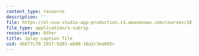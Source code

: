 ```yaml
---
content_type: resource
description: ''
file: https://ol-ocw-studio-app-production.s3.amazonaws.com/courses/18-03sc-differential-equations-fall-2011/4b677c7019375d93ab9018a2c3ea695c_D6Rd1K93nSA.vtt
file_type: application/x-subrip
resourcetype: Other
title: 3play caption file
uid: 4b677c70-1937-5d93-ab90-18a2c3ea695c
---
```

